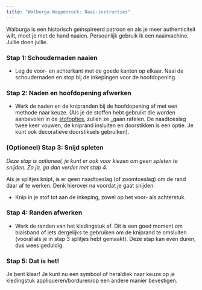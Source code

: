 ```yaml
---
title: "Walburga Wappenrock: Naai-instructies"
---
```


<Note>

Walburga is een historisch geïnspireerd patroon en als je meer authenticiteit wilt, moet je met de hand naaien. Persoonlijk gebruik ik een naaimachine. Jullie doen jullie.

</Note>

### Stap 1: Schoudernaden naaien

- Leg de voor- en achterkant met de goede kanten op elkaar. Naai de schoudernaden en stop bij de inkepingen voor de hoofdopening.

### Stap 2: Naden en hoofdopening afwerken

- Werk de naden en de knipranden bij de hoofdopening af met een methode naar keuze. </em> (Als je de stoffen hebt gebruikt die worden aanbevolen in de [stofopties](/docs/patterns/walburga/fabric), zullen ze _gaan rafelen. De naadtoeslag twee keer vouwen, de kniprand insluiten en doorstikken is een optie. Je kunt ook decoratieve doorstiksels gebruiken).</li> </ul>

### (Optioneel) Stap 3: Snijd spleten

_Deze stap is optioneel, je kunt er ook voor kiezen om geen spleten te snijden. Zo ja, ga dan verder met stap 4._

<Warning>

Als je splitjes knipt, is er geen naadtoeslag (of zoomtoeslag) om de rand daar af te werken. Denk hierover na voordat je gaat snijden.

</Warning>

- Knip in je stof tot aan de inkeping, zowel op het voor- als achterstuk.

### Stap 4: Randen afwerken

- Werk de randen van het kledingstuk af. Dit is een goed moment om biaisband of iets dergelijks te gebruiken om de kniprand te omsluiten (vooral als je in stap 3 splitjes hebt gemaakt). Deze stap kan even duren, dus wees geduldig.

### Stap 5: Dat is het!

Je bent klaar! Je kunt nu een symbool of heraldiek naar keuze op je kledingstuk appliqueren/borduren/op een andere manier bevestigen.
